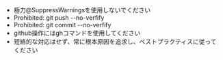  - 極力@SuppressWarningsを使用しないでください
 - Prohibited: git push --no-verfify
 - Prohibited: git commit --no-verfify
 - github操作にはghコマンドを使用してください
 - 短絡的な対応はせず、常に根本原因を追求し、ベストプラクティスに従ってください
